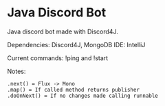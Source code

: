 # Java Discord Bot

Java discord bot made with Discord4J.

Dependencies: Discord4J, MongoDB
IDE: IntelliJ

Current commands: !ping and !start

Notes:
```
.next() = Flux -> Mono 
.map() = If called method returns publisher
.doOnNext() = If no changes made calling runnable
```

